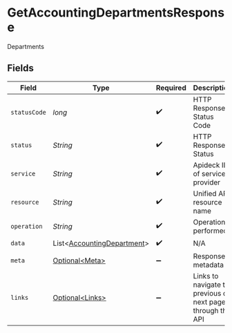 # GetAccountingDepartmentsResponse

Departments


## Fields

| Field                                                                          | Type                                                                           | Required                                                                       | Description                                                                    | Example                                                                        |
| ------------------------------------------------------------------------------ | ------------------------------------------------------------------------------ | ------------------------------------------------------------------------------ | ------------------------------------------------------------------------------ | ------------------------------------------------------------------------------ |
| `statusCode`                                                                   | *long*                                                                         | :heavy_check_mark:                                                             | HTTP Response Status Code                                                      | 200                                                                            |
| `status`                                                                       | *String*                                                                       | :heavy_check_mark:                                                             | HTTP Response Status                                                           | OK                                                                             |
| `service`                                                                      | *String*                                                                       | :heavy_check_mark:                                                             | Apideck ID of service provider                                                 | xero                                                                           |
| `resource`                                                                     | *String*                                                                       | :heavy_check_mark:                                                             | Unified API resource name                                                      | subsidiaries                                                                   |
| `operation`                                                                    | *String*                                                                       | :heavy_check_mark:                                                             | Operation performed                                                            | all                                                                            |
| `data`                                                                         | List\<[AccountingDepartment](../../models/components/AccountingDepartment.md)> | :heavy_check_mark:                                                             | N/A                                                                            |                                                                                |
| `meta`                                                                         | [Optional\<Meta>](../../models/components/Meta.md)                             | :heavy_minus_sign:                                                             | Response metadata                                                              |                                                                                |
| `links`                                                                        | [Optional\<Links>](../../models/components/Links.md)                           | :heavy_minus_sign:                                                             | Links to navigate to previous or next pages through the API                    |                                                                                |